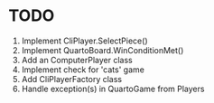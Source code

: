 # TODO

1. Implement CliPlayer.SelectPiece()
2. Implement QuartoBoard.WinConditionMet()
3. Add an ComputerPlayer class
4. Implement check for 'cats' game
5. Add CliPlayerFactory class
6. Handle exception(s) in QuartoGame from Players

